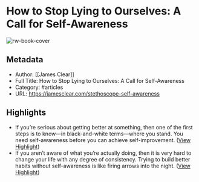 # How to Stop Lying to Ourselves: A Call for Self-Awareness

![rw-book-cover](https://jamesclear.com/wp-content/uploads/2015/07/self-awareness.jpg)

## Metadata
- Author: [[James Clear]]
- Full Title: How to Stop Lying to Ourselves: A Call for Self-Awareness
- Category: #articles
- URL: https://jamesclear.com/stethoscope-self-awareness

## Highlights
- If you’re serious about getting better at something, then one of the first steps is to know—in black-and-white terms—where you stand. You need self-awareness before you can achieve self-improvement. ([View Highlight](https://read.readwise.io/read/01hhfp386zdb7baw9pfbt4m2qs))
- If you aren’t aware of what you’re actually doing, then it is very hard to change your life with any degree of consistency. Trying to build better habits without self-awareness is like firing arrows into the night. ([View Highlight](https://read.readwise.io/read/01hhfp5qk0ftyaeg34116da7ny))

